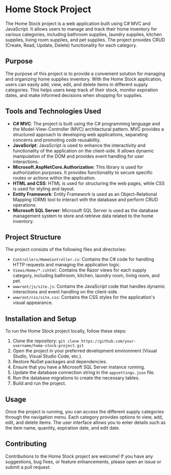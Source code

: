 # Home Stock Project

The Home Stock project is a web application built using C# MVC and JavaScript. It allows users to manage and track their home inventory for various categories, including bathroom supplies, laundry supplies, kitchen supplies, living room supplies, and pet supplies. The project provides CRUD (Create, Read, Update, Delete) functionality for each category.

## Purpose

The purpose of this project is to provide a convenient solution for managing and organizing home supplies inventory. With the Home Stock application, users can easily add, view, edit, and delete items in different supply categories. This helps users keep track of their stock, monitor expiration dates, and make informed decisions when shopping for supplies.

## Tools and Technologies Used

- **C# MVC**: The project is built using the C# programming language and the Model-View-Controller (MVC) architectural pattern. MVC provides a structured approach to developing web applications, separating concerns and promoting code reusability.
- **JavaScript**: JavaScript is used to enhance the interactivity and functionality of the application on the client-side. It allows dynamic manipulation of the DOM and provides event handling for user interactions.
- **Microsoft.AspNetCore.Authorization**: This library is used for authorization purposes. It provides functionality to secure specific routes or actions within the application.
- **HTML and CSS**: HTML is used for structuring the web pages, while CSS is used for styling and layout.
- **Entity Framework**: Entity Framework is used as an Object-Relational Mapping (ORM) tool to interact with the database and perform CRUD operations.
- **Microsoft SQL Server**: Microsoft SQL Server is used as the database management system to store and retrieve data related to the home inventory.

## Project Structure

The project consists of the following files and directories:

- `Controllers/HomeController.cs`: Contains the C# code for handling HTTP requests and managing the application logic.
- `Views/Home/*.cshtml`: Contains the Razor views for each supply category, including bathroom, kitchen, laundry room, living room, and pet.
- `wwwroot/js/site.js`: Contains the JavaScript code that handles dynamic interactions and event handling on the client-side.
- `wwwroot/css/site.css`: Contains the CSS styles for the application's visual appearance.

## Installation and Setup

To run the Home Stock project locally, follow these steps:

1. Clone the repository: `git clone https://github.com/your-username/home-stock-project.git`
2. Open the project in your preferred development environment (Visual Studio, Visual Studio Code, etc.).
3. Restore NuGet packages and dependencies.
4. Ensure that you have a Microsoft SQL Server instance running.
5. Update the database connection string in the `appsettings.json` file.
6. Run the database migrations to create the necessary tables.
7. Build and run the project.

## Usage

Once the project is running, you can access the different supply categories through the navigation menu. Each category provides options to view, add, edit, and delete items. The user interface allows you to enter details such as the item name, quantity, expiration date, and edit date.

## Contributing

Contributions to the Home Stock project are welcome! If you have any suggestions, bug fixes, or feature enhancements, please open an issue or submit a pull request.
